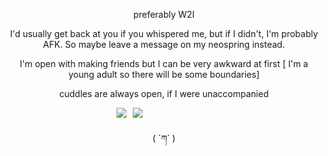 
</h1>

  
<p align="center"> preferably W2I 

<p align="center"> I'd usually get back at you if you whispered me, but if I didn't, I'm probably AFK. So maybe leave a message on my neospring instead.

<p align="center"> I'm open with making friends but I can be very awkward at first [ I'm a young adult so there will be some boundaries]
    
<p align="center"> cuddles are always open, if I were unaccompanied 




<p align="center"> 

   
⠀⠀ ⠀⠀⠀⠀ ⠀⠀⠀⠀ ⠀⠀⠀⠀⠀⠀[![](https://files.catbox.moe/cdax2p.png)](https://neospring.org/@hellscent)⠀[![](https://files.catbox.moe/s85hi2.png)](https://rentry.co/heIIishspawn)


 <p align="center">
( ´ཀ` )



